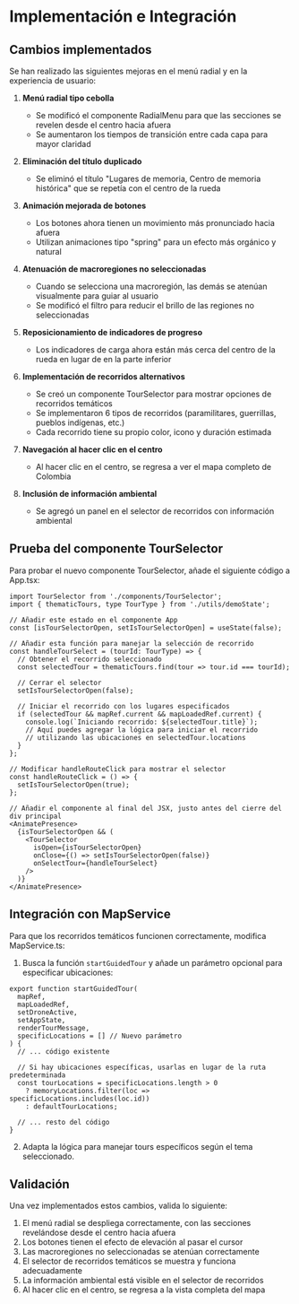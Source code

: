 # Implementación e Integración 

## Cambios implementados

Se han realizado las siguientes mejoras en el menú radial y en la experiencia de usuario:

1. **Menú radial tipo cebolla**
   - Se modificó el componente RadialMenu para que las secciones se revelen desde el centro hacia afuera
   - Se aumentaron los tiempos de transición entre cada capa para mayor claridad

2. **Eliminación del título duplicado**
   - Se eliminó el título "Lugares de memoria, Centro de memoria histórica" que se repetía con el centro de la rueda

3. **Animación mejorada de botones**
   - Los botones ahora tienen un movimiento más pronunciado hacia afuera
   - Utilizan animaciones tipo "spring" para un efecto más orgánico y natural

4. **Atenuación de macroregiones no seleccionadas**
   - Cuando se selecciona una macroregión, las demás se atenúan visualmente para guiar al usuario
   - Se modificó el filtro para reducir el brillo de las regiones no seleccionadas

5. **Reposicionamiento de indicadores de progreso**
   - Los indicadores de carga ahora están más cerca del centro de la rueda en lugar de en la parte inferior

6. **Implementación de recorridos alternativos**
   - Se creó un componente TourSelector para mostrar opciones de recorridos temáticos
   - Se implementaron 6 tipos de recorridos (paramilitares, guerrillas, pueblos indígenas, etc.)
   - Cada recorrido tiene su propio color, icono y duración estimada

7. **Navegación al hacer clic en el centro**
   - Al hacer clic en el centro, se regresa a ver el mapa completo de Colombia

8. **Inclusión de información ambiental**
   - Se agregó un panel en el selector de recorridos con información ambiental

## Prueba del componente TourSelector

Para probar el nuevo componente TourSelector, añade el siguiente código a App.tsx:

```tsx
import TourSelector from './components/TourSelector';
import { thematicTours, type TourType } from './utils/demoState';

// Añadir este estado en el componente App
const [isTourSelectorOpen, setIsTourSelectorOpen] = useState(false);

// Añadir esta función para manejar la selección de recorrido
const handleTourSelect = (tourId: TourType) => {
  // Obtener el recorrido seleccionado
  const selectedTour = thematicTours.find(tour => tour.id === tourId);
  
  // Cerrar el selector
  setIsTourSelectorOpen(false);
  
  // Iniciar el recorrido con los lugares especificados
  if (selectedTour && mapRef.current && mapLoadedRef.current) {
    console.log(`Iniciando recorrido: ${selectedTour.title}`);
    // Aquí puedes agregar la lógica para iniciar el recorrido
    // utilizando las ubicaciones en selectedTour.locations
  }
};

// Modificar handleRouteClick para mostrar el selector
const handleRouteClick = () => {
  setIsTourSelectorOpen(true);
};

// Añadir el componente al final del JSX, justo antes del cierre del div principal
<AnimatePresence>
  {isTourSelectorOpen && (
    <TourSelector 
      isOpen={isTourSelectorOpen}
      onClose={() => setIsTourSelectorOpen(false)}
      onSelectTour={handleTourSelect}
    />
  )}
</AnimatePresence>
```

## Integración con MapService

Para que los recorridos temáticos funcionen correctamente, modifica MapService.ts:

1. Busca la función `startGuidedTour` y añade un parámetro opcional para especificar ubicaciones:

```tsx
export function startGuidedTour(
  mapRef,
  mapLoadedRef,
  setDroneActive,
  setAppState,
  renderTourMessage,
  specificLocations = [] // Nuevo parámetro
) {
  // ... código existente
  
  // Si hay ubicaciones específicas, usarlas en lugar de la ruta predeterminada
  const tourLocations = specificLocations.length > 0 
    ? memoryLocations.filter(loc => specificLocations.includes(loc.id))
    : defaultTourLocations;
    
  // ... resto del código
}
```

2. Adapta la lógica para manejar tours específicos según el tema seleccionado.

## Validación

Una vez implementados estos cambios, valida lo siguiente:

1. El menú radial se despliega correctamente, con las secciones revelándose desde el centro hacia afuera
2. Los botones tienen el efecto de elevación al pasar el cursor
3. Las macroregiones no seleccionadas se atenúan correctamente
4. El selector de recorridos temáticos se muestra y funciona adecuadamente
5. La información ambiental está visible en el selector de recorridos
6. Al hacer clic en el centro, se regresa a la vista completa del mapa